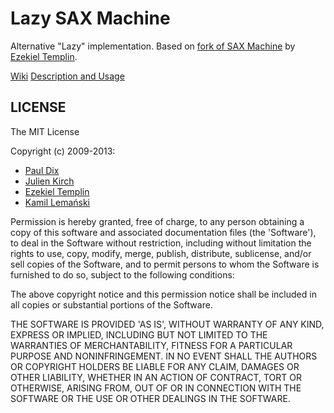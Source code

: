 # Lazy SAX Machine

Alternative "Lazy" implementation.
Based on [fork of SAX Machine](https://github.com/ezkl/sax-machine) by [Ezekiel Templin](http://zeke.templ.in).

[Wiki](https://github.com/pauldix/sax-machine/wiki)
[Description and Usage](https://github.com/pauldix/sax-machine/blob/master/README.md)

## LICENSE

The MIT License

Copyright (c) 2009-2013:

* [Paul Dix](http://www.pauldix.net)
* [Julien Kirch](http://www.archiloque.net)
* [Ezekiel Templin](http://zeke.templ.in)
* [Kamil Lemański](https://github.com/kml/)

Permission is hereby granted, free of charge, to any person obtaining
a copy of this software and associated documentation files (the
'Software'), to deal in the Software without restriction, including
without limitation the rights to use, copy, modify, merge, publish,
distribute, sublicense, and/or sell copies of the Software, and to
permit persons to whom the Software is furnished to do so, subject to
the following conditions:

The above copyright notice and this permission notice shall be
included in all copies or substantial portions of the Software.

THE SOFTWARE IS PROVIDED 'AS IS', WITHOUT WARRANTY OF ANY KIND,
EXPRESS OR IMPLIED, INCLUDING BUT NOT LIMITED TO THE WARRANTIES OF
MERCHANTABILITY, FITNESS FOR A PARTICULAR PURPOSE AND NONINFRINGEMENT.
IN NO EVENT SHALL THE AUTHORS OR COPYRIGHT HOLDERS BE LIABLE FOR ANY
CLAIM, DAMAGES OR OTHER LIABILITY, WHETHER IN AN ACTION OF CONTRACT,
TORT OR OTHERWISE, ARISING FROM, OUT OF OR IN CONNECTION WITH THE
SOFTWARE OR THE USE OR OTHER DEALINGS IN THE SOFTWARE.

